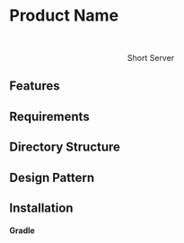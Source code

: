 # Product Name
<br />
<p align="center">
  <p align="center">
    Short Server
  </p>
</p>
  
## Features

## Requirements

## Directory Structure

## Design Pattern

## Installation

#### Gradle
